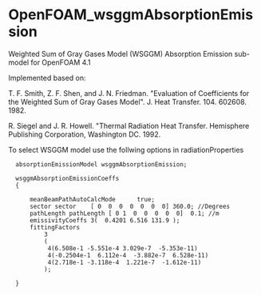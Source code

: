 # OpenFOAM_wsggmAbsorptionEmission
Weighted Sum of Gray Gases Model (WSGGM) Absorption Emission sub-model for OpenFOAM 4.1

Implemented based on:

 T. F. Smith, Z. F. Shen, and J. N. Friedman. "Evaluation of Coefficients for the Weighted Sum of Gray Gases Model". J. Heat Transfer. 104. 602608. 1982.

 R. Siegel and J. R. Howell. "Thermal Radiation Heat Transfer. Hemisphere Publishing Corporation, Washington DC. 1992.

To select WSGGM model use the follwing options in radiationProperties

      absorptionEmissionModel wsggmAbsorptionEmission;

      wsggmAbsorptionEmissionCoeffs
      {

          meanBeamPathAutoCalcMode		true;
          sector sector    [ 0  0  0  0  0  0  0] 360.0; //Degrees
          pathLength pathLength [ 0 1  0  0  0  0  0]  0.1; //m
          emissivityCoeffs 3(  0.4201 6.516 131.9 );
          fittingFactors  
              3        
              (
               4(6.508e-1 -5.551e-4 3.029e-7  -5.353e-11)
               4(-0.2504e-1  6.112e-4  -3.882e-7  6.528e-11)
               4(2.718e-1 -3.118e-4  1.221e-7  -1.612e-11)
              );

      }
